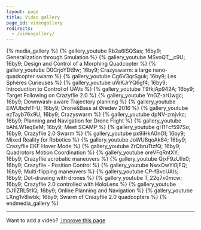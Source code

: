 ```yaml
---
layout: page
title: Video gallery
page_id: videogallery
redirects:
  - /videogallery/
---
```


{% media_gallery %}
{% gallery_youtube Rb2a6lSQSas; 16by9; Generalization through Smulation %}
{% gallery_youtube MSvoQT__c9U; 16by9; Design and Control of a Morphing Quadcopter %}
{% gallery_youtube D0CrjoYDt9w; 16by9; Crazyswarm: a large nano-quadcopter swarm %}
{% gallery_youtube Cg6V3qrSguk; 16by9; Les Sphères Curieuses  %}
{% gallery_youtube uWKJrYQ6gf4; 16by9; Introduction to Control of UAVs  %}
{% gallery_youtube T9fkjAp942A; 16by9; Target Following on Crazyflie 2.0 %}
{% gallery_youtube YnGZ-arUwgc; 16by9; Downwash-aware Trajectory planning %}
{% gallery_youtube EIWUbchfT-U; 16by9; Drone&Bass at Øredev 2016 %}
{% gallery_youtube ezTayb76x9U; 16by9; Crazyswarm %}
{% gallery_youtube dpNV-zmjvkc; 16by9; Planning and Navigation for Drone Flight %}
{% gallery_youtube bAhLW1eq8eM; 16by9; Meet SCAMP %}
{% gallery_youtube gH1Fcf597So; 16by9; Crazyflie 2.0 Swarm %}
{% gallery_youtube px9iHkA0nOI; 16by9; Mixed Reality for Robotics %}
{% gallery_youtube JoWU8qoAk84; 16by9; Crazyflie EKF Hover Mode %}
{% gallery_youtube ZrQbruTtzfQ; 16by9; Quadrotors Motion Coordination %}
{% gallery_youtube oreVFqRntXY; 16by9; Crazyflie acrobatic maneuvers %}
{% gallery_youtube QjxF9zUlIx0; 16by9; Crazyflie - Position Control %}
{% gallery_youtube NwxOwYi0jFQ; 16by9; Multi-flipping maneuvers %}
{% gallery_youtube CP-fBvcUAls; 16by9; Dot-drawing with drones %}
{% gallery_youtube T_22q7x0mcw; 16by9; Crazyflie 2.0 controlled with HoloLens %}
{% gallery_youtube DJ1IZRL5t1Q; 16by9; Online Planning and Navigation %}
{% gallery_youtube LXng1v8lwbk; 16by9; Swarm of Crazyflie 2.0 quadcopters %}
{% endmedia_gallery %}

---
<div class="col-md-12">
  <p class="text-right">Want to add a video? <a href="https://github.com/bitcraze/bitcraze-website/edit/master/src/{{page.path}}"><i class="fa fa-pencil"></i> &nbsp;Improve this page</a></p>
</div>
